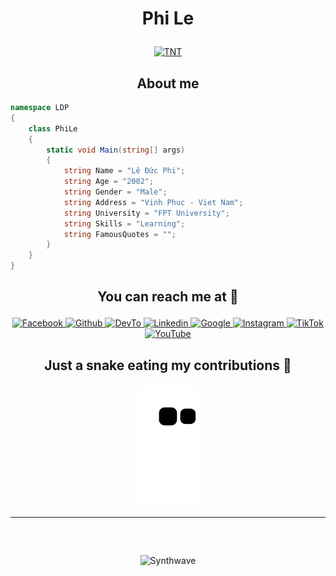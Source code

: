 # <p align="center">Phi Le</p>

<p align="center">
	<a href="https://github.com/leducphiz">
	<img src="https://avatars.githubusercontent.com/u/91577321?v=4" width = "200" alt="TNT">
	</a>
</p>

<h2 align="center">About me</h2>

```C#
namespace LDP
{
    class PhiLe
    {
        static void Main(string[] args)
        {
            string Name = "Lê Đức Phi";
            string Age = "2002";
            string Gender = "Male";
            string Address = "Vinh Phuc - Viet Nam";
            string University = "FPT University";
            string Skills = "Learning";
            string FamousQuotes = "";
        }
    }
}
```

## <p align="center">You can reach me at 🌹</p>

<p align="center">
  <a href="https://www.facebook.com/Phi02">
    <img src="https://www.vectorlogo.zone/logos/facebook/facebook-official.svg" alt="Facebook" height="30" width="30">
  </a>
	
  <a href="https://github.com/leducphiz">
    <img src="https://www.vectorlogo.zone/logos/github/github-tile.svg" alt="Github" height="30" width="30">
  </a>
  
  <a href="">
    <img src="https://www.vectorlogo.zone/logos/devto/devto-icon.svg" alt="DevTo" height="30" width="30">
  </a>
	
  <a href="https://www.linkedin.com/in/leducphi/">
    <img src="https://www.vectorlogo.zone/logos/linkedin/linkedin-icon.svg" alt="Linkedin" height="30" width="30">
  </a>
  
  <a href="mailto:leducphi1952002@gmail.com">
    <img src="https://www.vectorlogo.zone/logos/google/google-icon.svg" alt="Google" height="30" width="30">
  </a>
	
  <a href="https://www.instagram.com/leducphi_">
    <img src="https://www.vectorlogo.zone/logos/instagram/instagram-icon.svg" alt="Instagram" height="30" width="30">
  </a>
  
  <a href="https://www.tiktok.com/@leducphiz">
    <img src="https://raw.githubusercontent.com/gilbarbara/logos/master/logos/tiktok-icon.svg" alt="TikTok" height="30" width="30">
  </a>
  
  <a href="">
    <img src="https://www.vectorlogo.zone/logos/youtube/youtube-icon.svg" alt="YouTube" height="30" width="30">
  </a>
</p>





## <p align="center">Just a snake eating my contributions 🐍</p>
<p align='center'>
<img src="https://github.com/ngoctienTNT/ngoctienTNT/blob/output/github-contribution-grid-snake.svg">
</p>

<hr>
<br>

##

<p align="center"><img src="https://thumbs.gfycat.com/GoodnaturedFondGaur-size_restricted.gif" alt="Synthwave" height="300" width="500"></p>
